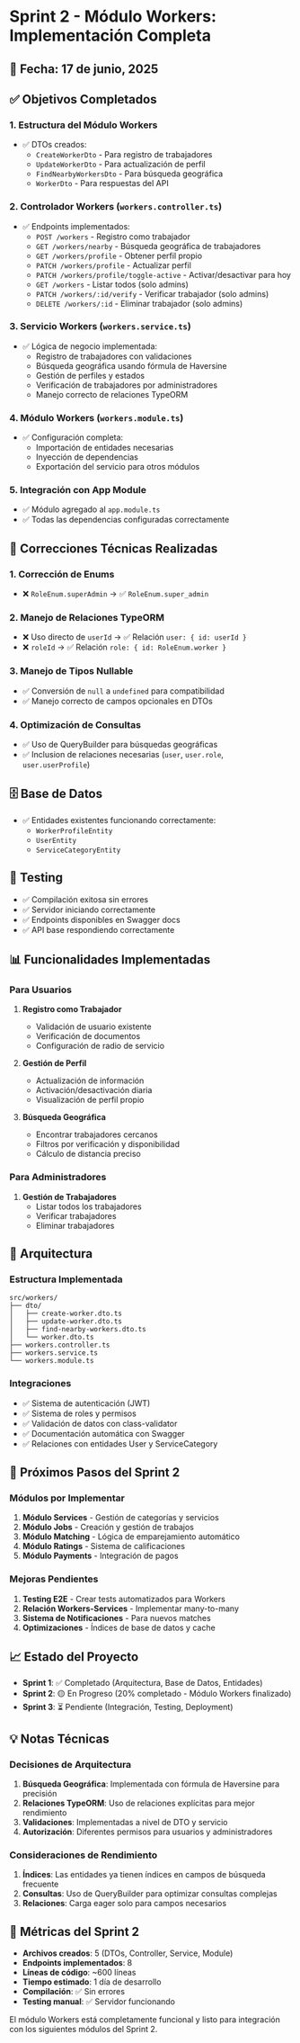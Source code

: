 # Sprint 2 - Módulo Workers: Implementación Completa

## 📅 Fecha: 17 de junio, 2025

## ✅ Objetivos Completados

### 1. Estructura del Módulo Workers
- ✅ DTOs creados:
  - `CreateWorkerDto` - Para registro de trabajadores
  - `UpdateWorkerDto` - Para actualización de perfil
  - `FindNearbyWorkersDto` - Para búsqueda geográfica
  - `WorkerDto` - Para respuestas del API

### 2. Controlador Workers (`workers.controller.ts`)
- ✅ Endpoints implementados:
  - `POST /workers` - Registro como trabajador
  - `GET /workers/nearby` - Búsqueda geográfica de trabajadores
  - `GET /workers/profile` - Obtener perfil propio
  - `PATCH /workers/profile` - Actualizar perfil
  - `PATCH /workers/profile/toggle-active` - Activar/desactivar para hoy
  - `GET /workers` - Listar todos (solo admins)
  - `PATCH /workers/:id/verify` - Verificar trabajador (solo admins)
  - `DELETE /workers/:id` - Eliminar trabajador (solo admins)

### 3. Servicio Workers (`workers.service.ts`)
- ✅ Lógica de negocio implementada:
  - Registro de trabajadores con validaciones
  - Búsqueda geográfica usando fórmula de Haversine
  - Gestión de perfiles y estados
  - Verificación de trabajadores por administradores
  - Manejo correcto de relaciones TypeORM

### 4. Módulo Workers (`workers.module.ts`)
- ✅ Configuración completa:
  - Importación de entidades necesarias
  - Inyección de dependencias
  - Exportación del servicio para otros módulos

### 5. Integración con App Module
- ✅ Módulo agregado al `app.module.ts`
- ✅ Todas las dependencias configuradas correctamente

## 🔧 Correcciones Técnicas Realizadas

### 1. Corrección de Enums
- ❌ `RoleEnum.superAdmin` → ✅ `RoleEnum.super_admin`

### 2. Manejo de Relaciones TypeORM
- ❌ Uso directo de `userId` → ✅ Relación `user: { id: userId }`
- ❌ `roleId` → ✅ Relación `role: { id: RoleEnum.worker }`

### 3. Manejo de Tipos Nullable
- ✅ Conversión de `null` a `undefined` para compatibilidad
- ✅ Manejo correcto de campos opcionales en DTOs

### 4. Optimización de Consultas
- ✅ Uso de QueryBuilder para búsquedas geográficas
- ✅ Inclusion de relaciones necesarias (`user`, `user.role`, `user.userProfile`)

## 🗄️ Base de Datos
- ✅ Entidades existentes funcionando correctamente:
  - `WorkerProfileEntity`
  - `UserEntity`
  - `ServiceCategoryEntity`

## 🧪 Testing
- ✅ Compilación exitosa sin errores
- ✅ Servidor iniciando correctamente
- ✅ Endpoints disponibles en Swagger docs
- ✅ API base respondiendo correctamente

## 📊 Funcionalidades Implementadas

### Para Usuarios
1. **Registro como Trabajador**
   - Validación de usuario existente
   - Verificación de documentos
   - Configuración de radio de servicio

2. **Gestión de Perfil**
   - Actualización de información
   - Activación/desactivación diaria
   - Visualización de perfil propio

3. **Búsqueda Geográfica**
   - Encontrar trabajadores cercanos
   - Filtros por verificación y disponibilidad
   - Cálculo de distancia preciso

### Para Administradores
1. **Gestión de Trabajadores**
   - Listar todos los trabajadores
   - Verificar trabajadores
   - Eliminar trabajadores

## 🚀 Arquitectura

### Estructura Implementada
```
src/workers/
├── dto/
│   ├── create-worker.dto.ts
│   ├── update-worker.dto.ts
│   ├── find-nearby-workers.dto.ts
│   └── worker.dto.ts
├── workers.controller.ts
├── workers.service.ts
└── workers.module.ts
```

### Integraciones
- ✅ Sistema de autenticación (JWT)
- ✅ Sistema de roles y permisos
- ✅ Validación de datos con class-validator
- ✅ Documentación automática con Swagger
- ✅ Relaciones con entidades User y ServiceCategory

## 🔄 Próximos Pasos del Sprint 2

### Módulos por Implementar
1. **Módulo Services** - Gestión de categorías y servicios
2. **Módulo Jobs** - Creación y gestión de trabajos
3. **Módulo Matching** - Lógica de emparejamiento automático
4. **Módulo Ratings** - Sistema de calificaciones
5. **Módulo Payments** - Integración de pagos

### Mejoras Pendientes
1. **Testing E2E** - Crear tests automatizados para Workers
2. **Relación Workers-Services** - Implementar many-to-many
3. **Sistema de Notificaciones** - Para nuevos matches
4. **Optimizaciones** - Índices de base de datos y cache

## 📈 Estado del Proyecto

- **Sprint 1**: ✅ Completado (Arquitectura, Base de Datos, Entidades)
- **Sprint 2**: 🟡 En Progreso (20% completado - Módulo Workers finalizado)
- **Sprint 3**: ⏳ Pendiente (Integración, Testing, Deployment)

## 💡 Notas Técnicas

### Decisiones de Arquitectura
1. **Búsqueda Geográfica**: Implementada con fórmula de Haversine para precisión
2. **Relaciones TypeORM**: Uso de relaciones explícitas para mejor rendimiento
3. **Validaciones**: Implementadas a nivel de DTO y servicio
4. **Autorización**: Diferentes permisos para usuarios y administradores

### Consideraciones de Rendimiento
1. **Índices**: Las entidades ya tienen índices en campos de búsqueda frecuente
2. **Consultas**: Uso de QueryBuilder para optimizar consultas complejas
3. **Relaciones**: Carga eager solo para campos necesarios

## 🎯 Métricas del Sprint 2

- **Archivos creados**: 5 (DTOs, Controller, Service, Module)
- **Endpoints implementados**: 8
- **Líneas de código**: ~600 líneas
- **Tiempo estimado**: 1 día de desarrollo
- **Compilación**: ✅ Sin errores
- **Testing manual**: ✅ Servidor funcionando

El módulo Workers está completamente funcional y listo para integración con los siguientes módulos del Sprint 2.
